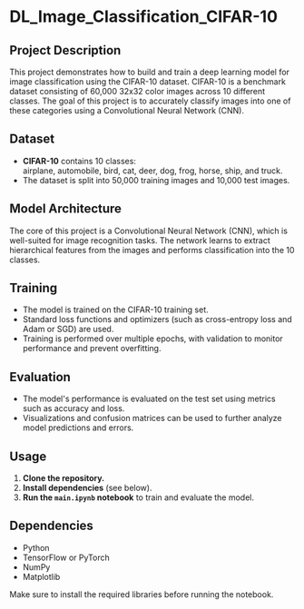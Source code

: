 # DL_Image_Classification_CIFAR-10

## Project Description

This project demonstrates how to build and train a deep learning model for image classification using the CIFAR-10 dataset. CIFAR-10 is a benchmark dataset consisting of 60,000 32x32 color images across 10 different classes. The goal of this project is to accurately classify images into one of these categories using a Convolutional Neural Network (CNN).

## Dataset

- **CIFAR-10** contains 10 classes:  
  airplane, automobile, bird, cat, deer, dog, frog, horse, ship, and truck.
- The dataset is split into 50,000 training images and 10,000 test images.

## Model Architecture

The core of this project is a Convolutional Neural Network (CNN), which is well-suited for image recognition tasks. The network learns to extract hierarchical features from the images and performs classification into the 10 classes.

## Training

- The model is trained on the CIFAR-10 training set.
- Standard loss functions and optimizers (such as cross-entropy loss and Adam or SGD) are used.
- Training is performed over multiple epochs, with validation to monitor performance and prevent overfitting.

## Evaluation

- The model's performance is evaluated on the test set using metrics such as accuracy and loss.
- Visualizations and confusion matrices can be used to further analyze model predictions and errors.

## Usage

1. **Clone the repository.**
2. **Install dependencies** (see below).
3. **Run the `main.ipynb` notebook** to train and evaluate the model.

## Dependencies

- Python
- TensorFlow or PyTorch
- NumPy
- Matplotlib

Make sure to install the required libraries before running the notebook.
